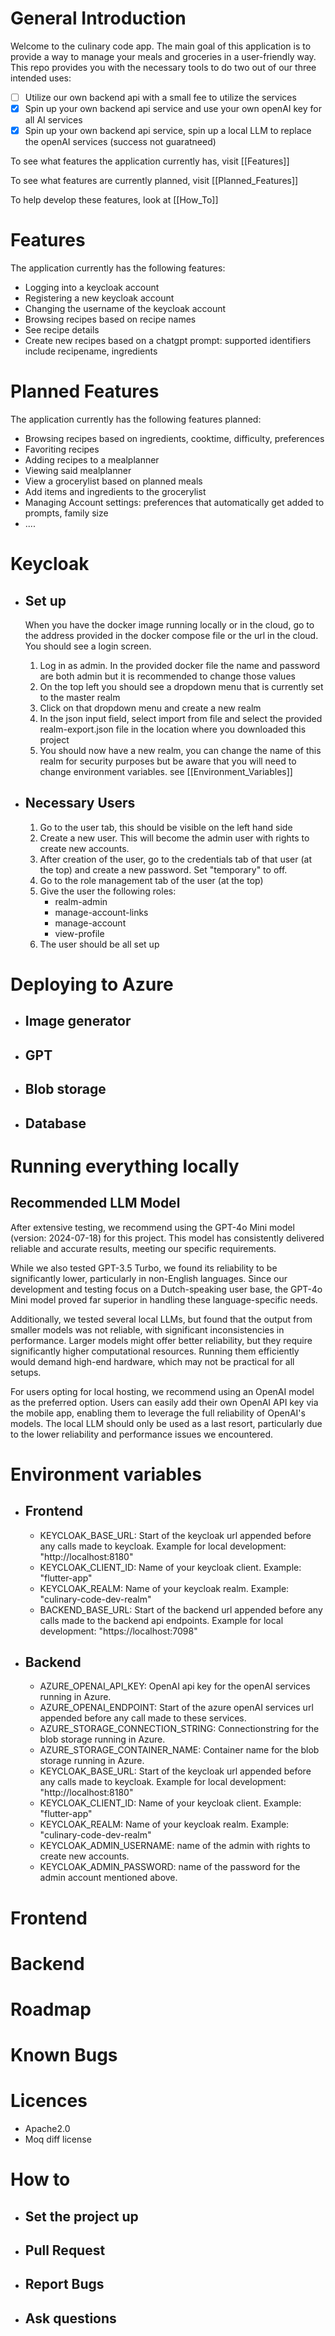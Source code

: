# General Introduction

Welcome to the culinary code app. The main goal of this application is to provide a way to manage your meals and groceries in a user-friendly way. This repo provides you with the necessary tools to do two out of our three intended uses:

- [ ] Utilize our own backend api with a small fee to utilize the services
- [x] Spin up your own backend api service and use your own openAI key for all AI services
- [x] Spin up your own backend api service, spin up a local LLM to replace the openAI services (success not guaratneed)   

To see what features the application currently has, visit [[Features]]

To see what features are currently planned, visit [[Planned_Features]]

To help develop these features, look at [[How_To]]


# Features

The application currently has the following features:

- Logging into a keycloak account
- Registering a new keycloak account
- Changing the username of the keycloak account
- Browsing recipes based on recipe names
- See recipe details
- Create new recipes based on a chatgpt prompt: supported identifiers include recipename, ingredients

# Planned Features

The application currently has the following features planned: 

- Browsing recipes based on ingredients, cooktime, difficulty, preferences
- Favoriting recipes
- Adding recipes to a mealplanner
- Viewing said mealplanner
- View a grocerylist based on planned meals
- Add items and ingredients to the grocerylist
- Managing Account settings: preferences that automatically get added to prompts, family size
- .... 

# Keycloak

- ## Set up

  When you have the docker image running locally or in the cloud, go to the address provided in the docker compose file or the url in the cloud. You should see a login screen.
  1. Log in as admin. In the provided docker file the name and password are both admin but it is recommended to change those values
  2. On the top left you should see a dropdown menu that is currently set to the master realm
  3. Click on that dropdown menu and create a new realm
  4. In the json input field, select import from file and select the provided realm-export.json file in the location where you downloaded this project
  5. You should now have a new realm, you can change the name of this realm for security purposes but be aware that you will need to change environment variables. see [[Environment_Variables]]

- ## Necessary Users
  1. Go to the user tab, this should be visible on the left hand side
  2. Create a new user. This will become the admin user with rights to create new accounts.
  3. After creation of the user, go to the credentials tab of that user (at the top) and create a new password. Set "temporary" to off.
  4. Go to the role management tab of the user (at the top)
  5. Give the user the following roles:
        - realm-admin
        - manage-account-links
        - manage-account
        - view-profile
  6. The user should be all set up

# Deploying to Azure

- ## Image generator

- ## GPT

- ## Blob storage

- ## Database

# Running everything locally

## Recommended LLM Model

After extensive testing, we recommend using the GPT-4o Mini model (version: 2024-07-18) for this project. This model has consistently delivered reliable and accurate results, meeting our specific requirements.

While we also tested GPT-3.5 Turbo, we found its reliability to be significantly lower, particularly in non-English languages. Since our development and testing focus on a Dutch-speaking user base, the GPT-4o Mini model proved far superior in handling these language-specific needs.

Additionally, we tested several local LLMs, but found that the output from smaller models was not reliable, with significant inconsistencies in performance. Larger models might offer better reliability, but they require significantly higher computational resources. Running them efficiently would demand high-end hardware, which may not be practical for all setups.

For users opting for local hosting, we recommend using an OpenAI model as the preferred option. Users can easily add their own OpenAI API key via the mobile app, enabling them to leverage the full reliability of OpenAI's models. The local LLM should only be used as a last resort, particularly due to the lower reliability and performance issues we encountered.


# Environment variables

- ## Frontend
  - KEYCLOAK_BASE_URL: Start of the keycloak url appended before any calls made to keycloak. Example for local development: "http://localhost:8180"
  - KEYCLOAK_CLIENT_ID: Name of your keycloak client. Example: "flutter-app"
  - KEYCLOAK_REALM: Name of your keycloak realm. Example: "culinary-code-dev-realm"
  - BACKEND_BASE_URL: Start of the backend url appended before any calls made to the backend api endpoints. Example for local development: "https://localhost:7098"
  
- ## Backend
  - AZURE_OPENAI_API_KEY: OpenAI api key for the openAI services running in Azure.
  - AZURE_OPENAI_ENDPOINT: Start of the azure openAI services url appended before any call made to these services.
  - AZURE_STORAGE_CONNECTION_STRING: Connectionstring for the blob storage running in Azure.
  - AZURE_STORAGE_CONTAINER_NAME: Container name for the blob storage running in Azure.
  - KEYCLOAK_BASE_URL: Start of the keycloak url appended before any calls made to keycloak. Example for local development: "http://localhost:8180"
  - KEYCLOAK_CLIENT_ID: Name of your keycloak client. Example: "flutter-app"
  - KEYCLOAK_REALM: Name of your keycloak realm. Example: "culinary-code-dev-realm"
  - KEYCLOAK_ADMIN_USERNAME: name of the admin with rights to create new accounts.
  - KEYCLOAK_ADMIN_PASSWORD: name of the password for the admin account mentioned above.

# Frontend

# Backend

# Roadmap

# Known Bugs

# Licences
  - Apache2.0
  - Moq diff license

# How to 

- ## Set the project up

- ## Pull Request

- ## Report Bugs

- ## Ask questions
